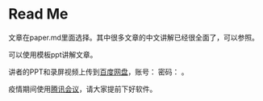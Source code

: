 # Read Me
文章在paper.md里面选择。其中很多文章的中文讲解已经很全面了，可以参照。

可以使用模板ppt讲解文章。

讲者的PPT和录屏视频上传到[百度网盘]()，账号： 密码： 。

疫情期间使用[腾讯会议](https://zoom.com.cn/)，请大家提前下好软件。
